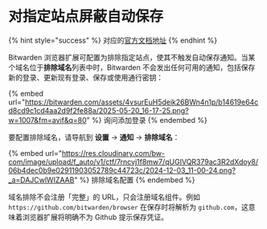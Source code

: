 # 对指定站点屏蔽自动保存

{% hint style="success" %}
对应的[官方文档地址](https://bitwarden.com/help/article/exclude-domains/)
{% endhint %}

Bitwarden 浏览器扩展可配置为排除指定站点，使其不触发自动保存通知。当某个域名位于**排除域名**列表中时，Bitwarden 不会发出任何可用的通知，包括保存新的登录、更新现有登录、保存或使用通行密钥：

{% embed url="https://bitwarden.com/assets/4vsurEuH5deik26BWn4n1p/b14619e64cd8cd9c1cd4aa2d9f2fe88a/2025-05-20_16-17-25.png?w=1007&fm=avif&q=80" %}
询问添加登录
{% endembed %}

要配置排除域名，请导航到 **️设置** → **通知** → **排除域名**：

{% embed url="https://res.cloudinary.com/bw-com/image/upload/f_auto/v1/ctf/7rncvj1f8mw7/qUGIVQR379ac3R2dXdoy8/06b4dec0b9e02911903052789c44723c/2024-12-03_11-00-24.png?_a=DAJCwlWIZAAB" %}
排除域名配置
{% endembed %}

域名排除不会注册「完整」的 URL，只会注册域名组件。例如 `https://github.com/bitwarden/browser` 在保存时将解析为 `github.com`，这意味着浏览器扩展将明确不为 Github 提示保存凭证。
